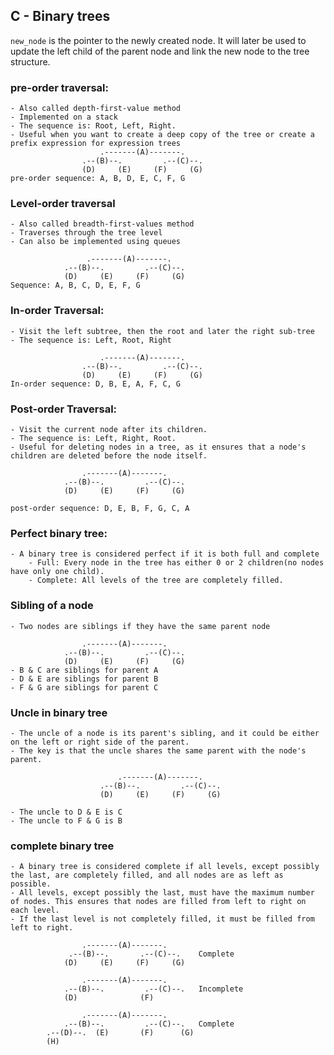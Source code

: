 ## C - Binary trees
`new_node` is the pointer to the newly created node. It will later be used to update the left child of the parent node and link the new node to the tree structure.

### pre-order traversal:
    - Also called depth-first-value method
    - Implemented on a stack
    - The sequence is: Root, Left, Right.
    - Useful when you want to create a deep copy of the tree or create a prefix expression for expression trees
                        .-------(A)-------.
                    .--(B)--.         .--(C)--.
                    (D)     (E)     (F)     (G)
    pre-order sequence: A, B, D, E, C, F, G

### Level-order traversal
    - Also called breadth-first-values method
    - Traverses through the tree level
    - Can also be implemented using queues

                     .-------(A)-------.
                .--(B)--.         .--(C)--.
                (D)     (E)     (F)     (G)
    Sequence: A, B, C, D, E, F, G

### In-order Traversal:
    - Visit the left subtree, then the root and later the right sub-tree
    - The sequence is: Left, Root, Right

                        .-------(A)-------.
                    .--(B)--.         .--(C)--.
                    (D)     (E)     (F)     (G)
    In-order sequence: D, B, E, A, F, C, G

### Post-order Traversal:
    - Visit the current node after its children.
    - The sequence is: Left, Right, Root.
    - Useful for deleting nodes in a tree, as it ensures that a node's children are deleted before the node itself.

                    .-------(A)-------.
                .--(B)--.         .--(C)--.
                (D)     (E)     (F)     (G)

    post-order sequence: D, E, B, F, G, C, A

### Perfect binary tree:
    - A binary tree is considered perfect if it is both full and complete
        - Full: Every node in the tree has either 0 or 2 children(no nodes have only one child).
        - Complete: All levels of the tree are completely filled.

### Sibling of a node
    - Two nodes are siblings if they have the same parent node

                    .-------(A)-------.
                .--(B)--.         .--(C)--.
                (D)     (E)     (F)     (G)
    - B & C are siblings for parent A
    - D & E are siblings for parent B
    - F & G are siblings for parent C

### Uncle in binary tree
    - The uncle of a node is its parent's sibling, and it could be either on the left or right side of the parent.
    - The key is that the uncle shares the same parent with the node's parent.

                            .-------(A)-------.
                        .--(B)--.         .--(C)--.
                        (D)     (E)     (F)     (G)

    - The uncle to D & E is C
    - The uncle to F & G is B

### complete binary tree
    - A binary tree is considered complete if all levels, except possibly the last, are completely filled, and all nodes are as left as possible.
    - All levels, except possibly the last, must have the maximum number of nodes. This ensures that nodes are filled from left to right on each level.
    - If the last level is not completely filled, it must be filled from left to right.

                    .-------(A)-------.
                 .--(B)--.       .--(C)--.    Complete
                (D)     (E)     (F)     (G)

                    .-------(A)-------.
                .--(B)--.         .--(C)--.   Incomplete
                (D)              (F)

                    .-------(A)-------.
                .--(B)--.         .--(C)--.   Complete
            .--(D)--.  (E)       (F)      (G)
            (H)